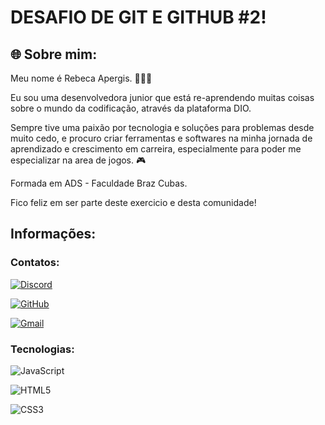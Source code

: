 
# DESAFIO DE GIT E GITHUB #2!     


## 🌐 Sobre mim:

Meu nome é Rebeca Apergis. 👩🏻‍💻

Eu sou uma desenvolvedora junior que está re-aprendendo muitas coisas sobre o mundo da codificação, através da plataforma DIO.

Sempre tive uma paixão por tecnologia e soluções para problemas desde muito cedo, e procuro criar ferramentas e softwares na minha jornada de aprendizado e crescimento em carreira, especialmente para poder me especializar na area de jogos. 🎮

Formada em ADS - Faculdade Braz Cubas.

Fico feliz em ser parte deste exercicio e desta comunidade!
## Informações:
### Contatos:
[![Discord](https://img.shields.io/badge/Discord-7289DA?style=for-the-badge&logo=discord&logoColor=white)](https://https://discord.com/channels/@kinglaniloo/)

[![GitHub](https://img.shields.io/badge/GitHub-100000?style=for-the-badge&logo=github&logoColor=white)](https://github.com/rebeca-apergis)

[![Gmail](https://img.shields.io/badge/Gmail-333333?style=for-the-badge&logo=gmail&logoColor=red)](mailto:rebecaapergis@gmail.com)

### Tecnologias:

![JavaScript](https://img.shields.io/badge/JavaScript-F7DF1E?style=for-the-badge&logo=javascript&logoColor=black)

![HTML5](https://img.shields.io/badge/HTML5-E34F26?style=for-the-badge&logo=html5&logoColor=white)

![CSS3](https://img.shields.io/badge/CSS3-1572B6?style=for-the-badge&logo=css3&logoColor=white)
